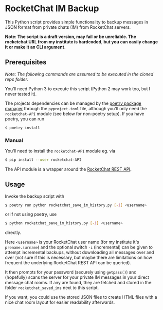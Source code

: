 # RocketChat IM Backup

This Python script provides simple functionality to backup messages in JSON format from private chats (IM) from RocketChat servers.

**Note: The script is a draft version, may fail or be unreliable. The rocketchat URL from my institute is hardcoded, but you can easily change it or make it an CLI argument.**

## Prerequisites

_Note: The following commands are assumed to be executed in the cloned repo folder._

You'll need Python 3 to execute this script (Python 2 may work too, but I never tested it).

The projects dependencies can be managed by the [poetry package manager](https://python-poetry.org/) through the `pyproject.toml` file, although you'll only need the `rocketchat-API` module (see below for non-poetry setup).
If you have poetry, you can run

```bash
$ poetry install
```

### Manual

You'll need to install the `rocketchat-API` module eg. via

```bash
$ pip install --user rocketchat-API
```

The API module is a wrapper around the [RocketChat REST API](https://docs.rocket.chat/api/rest-api).

## Usage

Invoke the backup script with

```bash
$ poetry run python rocketchat_save_im_history.py [-i] <username>
```

or if not using poetry, use

```bash
$ python rocketchat_save_im_history.py [-i] <username>
```

directly.

Here `<username>` is your RocketChat user name (for my institute it's `prename.surname`) and the optional switch `-i` (incremental) can be given to attempt incremental backups, without downloading all messages over and over (not sure if this is necessary, but maybe there are limitations on how frequent the underlying RocketChat REST API can be queried).

It then prompts for your password (securely using `getpass()`) and (hopefully) scans the server for your private IM messages in your direct message chat rooms.
If any are found, they are fetched and stored in the folder `rocketchat_saved_ims` next to this script.

If you want, you could use the stored JSON files to create HTML files with a nice chat room layout for easier readability afterwards.

